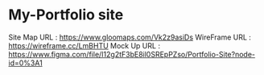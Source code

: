# My-Portfolio site

Site Map URL  : https://www.gloomaps.com/Vk2z9asiDs
WireFrame URL : https://wireframe.cc/LmBHTU
Mock Up URL   : https://www.figma.com/file/I12g2tF3bE8il0SREpPZso/Portfolio-Site?node-id=0%3A1
